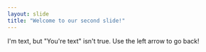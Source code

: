 ```yaml
---
layout: slide
title: "Welcome to our second slide!"
---
```

I'm text, but "You're text" isn't true.
Use the left arrow to go back!
